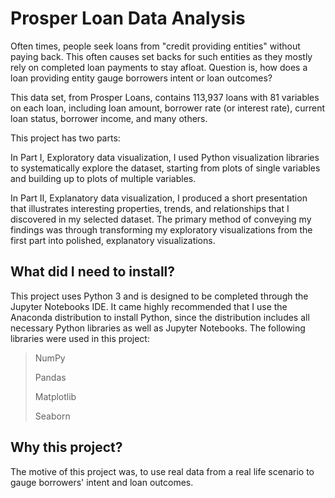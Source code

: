 # Prosper Loan Data Analysis
Often times, people seek loans from "credit providing entities" without paying back. This often causes set backs for such entities as they mostly rely on completed loan payments to stay afloat. Question is, how does a loan providing entity gauge borrowers intent or loan outcomes?

This data set, from Prosper Loans, contains 113,937 loans with 81 variables on each loan, including loan amount, borrower rate (or interest rate), current loan status, borrower income, and many others.

This project has two parts:

In Part I, Exploratory data visualization, I used Python visualization libraries to systematically explore the dataset, starting from plots of single variables and building up to plots of multiple variables.

In Part II, Explanatory data visualization, I produced a short presentation that illustrates interesting properties, trends, and relationships that I discovered in my selected dataset. The primary method of conveying my findings was through transforming my exploratory visualizations from the first part into polished, explanatory visualizations.

## What did I need to install?

This project uses Python 3 and is designed to be completed through the Jupyter Notebooks IDE. It came highly recommended that I use the Anaconda distribution to install Python, since the distribution includes all necessary Python libraries as well as Jupyter Notebooks. The following libraries were used in this project:

> NumPy
>
> Pandas
> 
> Matplotlib
> 
> Seaborn

## Why this project?

The motive of this project was, to use real data from a real life scenario to gauge borrowers' intent and loan outcomes.
